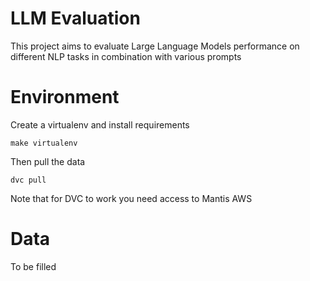 # LLM Evaluation

This project aims to evaluate Large Language Models performance on different NLP tasks in combination with various prompts

# Environment

Create a virtualenv and install requirements
```
make virtualenv
```

Then pull the data
```
dvc pull
```

Note that for DVC to work you need access to Mantis AWS

# Data

To be filled
